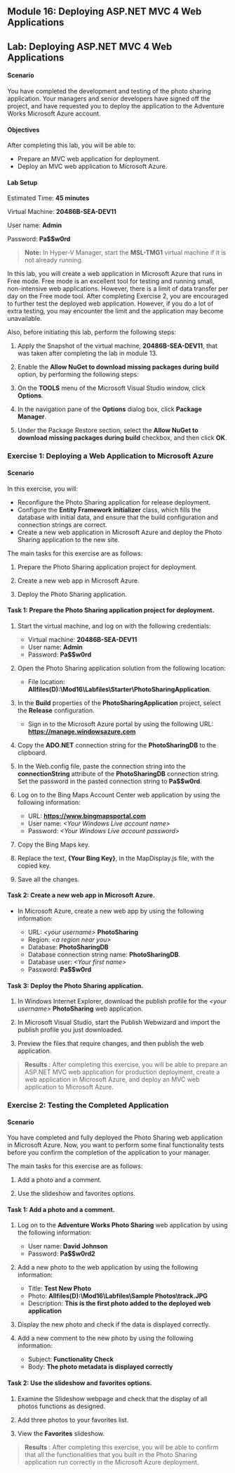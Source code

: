 ## Module 16: Deploying ASP.NET MVC 4 Web Applications

## Lab: Deploying ASP.NET MVC 4 Web Applications

#### Scenario

You have completed the development and testing of the photo sharing application. Your managers and senior developers have signed off the project, and have requested you to deploy the application to the Adventure Works Microsoft Azure account.

#### Objectives

After completing this lab, you will be able to:

- Prepare an MVC web application for deployment.
- Deploy an MVC web application to Microsoft Azure.

#### Lab Setup

Estimated Time: **45 minutes**

Virtual Machine: **20486B-SEA-DEV11**

User name: **Admin**

Password: **Pa$$w0rd**

  >**Note:** In Hyper-V Manager, start the **MSL-TMG1** virtual machine if it is not already running.

In this lab, you will create a web application in Microsoft Azure that runs in Free mode. Free mode is an excellent tool for testing and running small, non-intensive web applications. However, there is a limit of data transfer per day on the Free mode tool. After completing Exercise 2, you are encouraged to further test the deployed web application. However, if you do a lot of extra testing, you may encounter the limit and the application may become unavailable.

Also, before initiating this lab, perform the following steps:

1. Apply the Snapshot of the virtual machine, **20486B-SEA-DEV11**, that was taken after completing the lab in module 13.

2. Enable the **Allow NuGet to download missing packages during build** option, by performing the following steps:

3. On the **TOOLS** menu of the Microsoft Visual Studio window, click **Options**.

4. In the navigation pane of the **Options** dialog box, click **Package Manager**.
5. Under the Package Restore section, select the **Allow NuGet to download missing packages during build** checkbox, and then click **OK**.

### Exercise 1: Deploying a Web Application to Microsoft Azure

#### Scenario

In this exercise, you will:

- Reconfigure the Photo Sharing application for release deployment.
- Configure the **Entity Framework initializer** class, which fills the database with initial data, and ensure that the build configuration and connection strings are correct.
- Create a new web application in Microsoft Azure and deploy the Photo Sharing application to the new site.

The main tasks for this exercise are as follows:

1. Prepare the Photo Sharing application project for deployment.

2. Create a new web app in Microsoft Azure.

3. Deploy the Photo Sharing application.

#### Task 1: Prepare the Photo Sharing application project for deployment.

1. Start the virtual machine, and log on with the following credentials:

	- Virtual machine: **20486B-SEA-DEV11**
	- User name: **Admin**
	- Password: **Pa$$w0rd**

2. Open the Photo Sharing application solution from the following location:

	- File location: **Allfiles(D):\Mod16\Labfiles\Starter\PhotoSharingApplication**.

3. In the **Build** properties of the **PhotoSharingApplication** project, select the **Release** configuration.

	- Sign in to the Microsoft Azure portal by using the following URL: **https://manage.windowsazure.com**

4. Copy the **ADO.NET** connection string for the **PhotoSharingDB** to the clipboard.
5. In the Web.config file, paste the connection string into the **connectionString** attribute of the **PhotoSharingDB** connection string. Set the password in the pasted connection string to **Pa$$w0rd**.
6. Log on to the Bing Maps Account Center web application by using the following information:

	- URL: **https://www.bingmapsportal.com**
	- User name: _&lt;Your Windows Live account name&gt;_
	- Password: _&lt;Your Windows Live account password&gt;_

7. Copy the Bing Maps key.
8. Replace the text, **{Your Bing Key}**, in the MapDisplay.js file, with the copied key.
9. Save all the changes.

#### Task 2: Create a new web app in Microsoft Azure.

- In Microsoft Azure, create a new web app by using the following information:

	- URL: _&lt;your username&gt;_ **PhotoSharing**
	- Region: _&lt;a region near you&gt;_
	- Database: **PhotoSharingDB**
	- Database connection string name: **PhotoSharingDB**.
	- Database user: _&lt;Your first name&gt;_
	- Password: **Pa$$w0rd**

#### Task 3: Deploy the Photo Sharing application.

1. In Windows Internet Explorer, download the publish profile for the _&lt;your username&gt;_ **PhotoSharing** web application.

2. In Microsoft Visual Studio, start the Publish Webwizard and import the publish profile you just downloaded.
3. Preview the files that require changes, and then publish the web application.

  >**Results** : After completing this exercise, you will be able to prepare an ASP.NET MVC web application for production deployment, create a web application in Microsoft Azure, and deploy an MVC web application to Microsoft Azure.

### Exercise 2: Testing the Completed Application

#### Scenario

You have completed and fully deployed the Photo Sharing web application in Microsoft Azure. Now, you want to perform some final functionality tests before you confirm the completion of the application to your manager.

The main tasks for this exercise are as follows:

1. Add a photo and a comment.

2. Use the slideshow and favorites options.

#### Task 1: Add a photo and a comment.

1. Log on to the **Adventure Works Photo Sharing** web application by using the following information:

	- User name: **David Johnson**
	- Password: **Pa$$w0rd2**

2. Add a new photo to the web application by using the following information:

	- Title: **Test New Photo**
	- Photo: **Allfiles(D):\Mod16\Labfiles\Sample Photos\track.JPG**
	- Description: **This is the first photo added to the deployed web application**

3. Display the new photo and check if the data is displayed correctly.
4. Add a new comment to the new photo by using the following information:

	- Subject: **Functionality Check**
	- Body: **The photo metadata is displayed correctly**

#### Task 2: Use the slideshow and favorites options.

1. Examine the Slideshow webpage and check that the display of all photos functions as designed.

2. Add three photos to your favorites list.
3. View the **Favorites** slideshow.

  >**Results** : After completing this exercise, you will be able to confirm that all the functionalities that you built in the Photo Sharing application run correctly in the Microsoft Azure deployment.